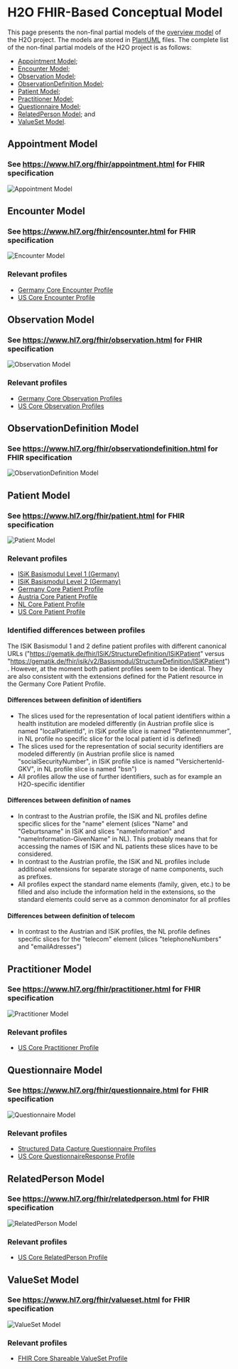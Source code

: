 # H2O FHIR-Based Conceptual Model

This page presents the non-final partial models of the [overview model](https://github.com/IMI-H2O/h2o-conceptual-model) of the H2O project. The models are stored in [PlantUML](https://plantuml.com) files. The complete list of the non-final partial models of the H2O project is as follows:
- [Appointment Model](https://github.com/IMI-H2O/h2o-conceptual-model/blob/main/models#appointment-model);
- [Encounter Model](https://github.com/IMI-H2O/h2o-conceptual-model/tree/main/models#encounter-model);
- [Observation Model](https://github.com/IMI-H2O/h2o-conceptual-model/tree/main/models#observation-model);
- [ObservationDefinition Model](https://github.com/IMI-H2O/h2o-conceptual-model/tree/main/models#observationdefinition-model);
- [Patient Model](https://github.com/IMI-H2O/h2o-conceptual-model/tree/main/models#patient-model);
- [Practitioner Model](https://github.com/IMI-H2O/h2o-conceptual-model/tree/main/models#practitioner-model);
- [Questionnaire Model](https://github.com/IMI-H2O/h2o-conceptual-model/tree/main/models#questionnaire-model);
- [RelatedPerson Model](https://github.com/IMI-H2O/h2o-conceptual-model/tree/main/models#relatedperson-model); and
- [ValueSet Model](https://github.com/IMI-H2O/h2o-conceptual-model/tree/main/models#valueset-model).


## Appointment Model
### See https://www.hl7.org/fhir/appointment.html for FHIR specification
![Appointment Model](http://www.plantuml.com/plantuml/proxy?cache=no&src=https://raw.githubusercontent.com/IMI-H2O/h2o-conceptual-model/main/models/appointment.puml)

## Encounter Model
### See https://www.hl7.org/fhir/encounter.html for FHIR specification
![Encounter Model](http://www.plantuml.com/plantuml/proxy?cache=no&src=https://raw.githubusercontent.com/IMI-H2O/h2o-conceptual-model/main/models/encounter.puml)
### Relevant profiles
- [Germany Core Encounter Profile](https://ig.fhir.de/basisprofile-de/stable/Ressourcen-AmbulanterStationaererFall.html)
- [US Core Encounter Profile](http://hl7.org/fhir/us/core/STU5.0.1/StructureDefinition-us-core-encounter.html)


## Observation Model
### See https://www.hl7.org/fhir/observation.html for FHIR specification
![Observation Model](http://www.plantuml.com/plantuml/proxy?cache=no&src=https://raw.githubusercontent.com/IMI-H2O/h2o-conceptual-model/main/models/observation.puml)
### Relevant profiles
- [Germany Core Observation Profiles](https://ig.fhir.de/basisprofile-de/stable/Ressourcen-BeobachtungenMessungenObservation.html)
- [US Core Observation Profiles](http://hl7.org/fhir/us/core/STU5.0.1/profiles-and-extensions.html#observation)


## ObservationDefinition Model
### See https://www.hl7.org/fhir/observationdefinition.html for FHIR specification
![ObservationDefinition Model](http://www.plantuml.com/plantuml/proxy?cache=no&src=https://raw.githubusercontent.com/IMI-H2O/h2o-conceptual-model/main/models/observation_definition.puml)


## Patient Model
### See https://www.hl7.org/fhir/patient.html for FHIR specification
![Patient Model](http://www.plantuml.com/plantuml/proxy?cache=no&src=https://raw.githubusercontent.com/IMI-H2O/h2o-conceptual-model/main/models/patient.puml)
### Relevant profiles
- [ISiK Basismodul Level 1 (Germany)](https://simplifier.net/guide/implementierungsleitfadenisik-basismodul-stufe1/ImplementationGuide-markdown-Datenobjekte-Patient?version=current)
- [ISiK Basismodul Level 2 (Germany)](https://simplifier.net/guide/implementierungsleitfadenisik-basismodul/ImplementationGuide-markdown-Datenobjekte-Datenobjekte-Patient?version=current)
- [Germany Core Patient Profile](https://ig.fhir.de/basisprofile-de/stable/Ressourcen-Patient.html)
- [Austria Core Patient Profile](https://fhir.hl7.at/r4-core-main/StructureDefinition-at-core-patient.html)
- [NL Core Patient Profile](https://simplifier.net/Nictiz-R4-zib2020/NlcorePatient/~overview)
- [US Core Patient Profile](http://hl7.org/fhir/us/core/STU5.0.1/StructureDefinition-us-core-patient.html)
### Identified differences between profiles
The ISiK Basismodul 1 and 2 define patient profiles with different canonical URLs ("https://gematik.de/fhir/ISiK/StructureDefinition/ISiKPatient" versus "https://gematik.de/fhir/isik/v2/Basismodul/StructureDefinition/ISiKPatient"). However, at the moment both patient profiles seem to be identical. They are also consistent with the extensions defined for the Patient resource in the Germany Core Patient Profile.
#### Differences between definition of identifiers
- The slices used for the representation of local patient identifiers within a health institution are modeled differently (in Austrian profile slice is named "localPatientId", in ISiK profile slice is named "Patientennummer", in NL profile no specific slice for the local patient id is defined)
- The slices used for the representation of social security identifiers are modeled differently (in Austrian profile slice is named "socialSecurityNumber", in ISiK profile slice is named "VersichertenId-GKV", in NL profile slice is named "bsn")
- All profiles allow the use of further identifiers, such as for example an H2O-specific identifier
#### Differences between definition of names
- In contrast to the Austrian profile, the ISiK and NL profiles define specific slices for the "name" element (slices "Name" and "Geburtsname" in ISiK and slices "nameInformation" and "nameInformation-GivenName" in NL). This probably means that for accessing the names of ISiK and NL patients these slices have to be considered.
- In contrast to the Austrian profile, the ISiK and NL profiles include additional extensions for separate storage of name components, such as prefixes.
- All profiles expect the standard name elements (family, given, etc.) to be filled and also include the information held in the extensions, so the standard elements could serve as a common denominator for all profiles
 #### Differences between definition of telecom
- In contrast to the Austrian and ISiK profiles, the NL profile defines specific slices for the "telecom" element (slices "telephoneNumbers" and "emailAdresses")

## Practitioner Model
### See https://www.hl7.org/fhir/practitioner.html for FHIR specification
![Practitioner Model](http://www.plantuml.com/plantuml/proxy?cache=no&src=https://raw.githubusercontent.com/IMI-H2O/h2o-conceptual-model/main/models/practitioner.puml)
### Relevant profiles
- [US Core Practitioner Profile](http://hl7.org/fhir/us/core/STU5.0.1/StructureDefinition-us-core-practitioner.html)


## Questionnaire Model
### See https://www.hl7.org/fhir/questionnaire.html for FHIR specification
![Questionnaire Model](http://www.plantuml.com/plantuml/proxy?cache=no&src=https://raw.githubusercontent.com/IMI-H2O/h2o-conceptual-model/main/models/questionnaire.puml)
### Relevant profiles
- [Structured Data Capture Questionnaire Profiles](http://build.fhir.org/ig/HL7/sdc/artifacts.html#5)
- [US Core QuestionnaireResponse Profile](http://hl7.org/fhir/us/core/STU5.0.1/StructureDefinition-us-core-questionnaireresponse.html)


## RelatedPerson Model
### See https://www.hl7.org/fhir/relatedperson.html for FHIR specification
![RelatedPerson Model](http://www.plantuml.com/plantuml/proxy?cache=no&src=https://raw.githubusercontent.com/IMI-H2O/h2o-conceptual-model/main/models/related_person.puml)
### Relevant profiles
- [US Core RelatedPerson Profile](http://hl7.org/fhir/us/core/STU5.0.1/StructureDefinition-us-core-relatedperson.html)



## ValueSet Model
### See https://www.hl7.org/fhir/valueset.html for FHIR specification
![ValueSet Model](http://www.plantuml.com/plantuml/proxy?cache=no&src=https://raw.githubusercontent.com/IMI-H2O/h2o-conceptual-model/main/models/value_set.puml)
### Relevant profiles
- [FHIR Core Shareable ValueSet Profile](https://www.hl7.org/fhir/shareablevalueset.html)



<!--
## Overview Model
![Overview Model](http://www.plantuml.com/plantuml/proxy?cache=no&src=https://raw.githubusercontent.com/IMI-H2O/h2o-conceptual-model/main/overview.puml)

Check also the [Conceptual/Class Model](https://github.com/IMI-H2O/h2o-conceptual-model/blob/main/tmp/README.md).
-->

